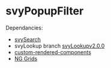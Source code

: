 # svyPopupFilter

Dependancies:

- [svySearch](https://github.com/Servoy/svySearch)
- svyLookup branch [svyLookupv2.0.0](https://github.com/Servoy/svyLookup/tree/svyLookupv2.0.0/svyLookup)
- [custom-rendered-components](https://github.com/Servoy/custom-rendered-components)
- [NG Grids](https://github.com/Servoy/aggridcomponents)

